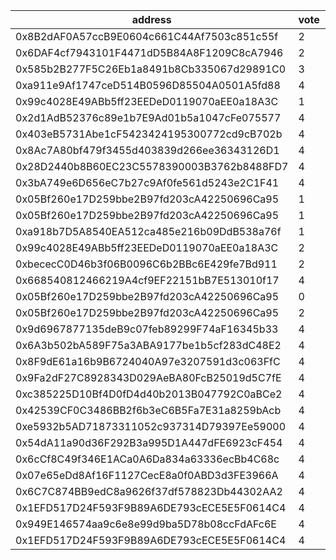 address|vote|timestamp|signature
---|---|---|---
0x8B2dAF0A57ccB9E0604c661C44Af7503c851c55f|2|1611060155|0x157dd3d2be47cd70cae39672d713b942e3b138ae4a500b690b04c7e18aebe11358d7a69a9e4145305418637a55410f64c5fb779082a385bb4bd5d87a83919e171b
0x6DAF4cf7943101F4471dD5B84A8F1209C8cA7946|2|1611060636|0x20018a9739008fe7d8380db8671556561e799fe86e04857d80d6395d24d337c64467111c884bba595d0e8cff6415b895f5ed0a9c5ce538957d600fd4cfdd6cf51b
0x585b2B277F5C26Eb1a8491b8Cb335067d29891C0|3|1611067219|0x87b7cbcafbecfc6bba4f979a96156b8b764f2f79e02e6de2d57a45ad855effb6786888e31bce322a53d08aa17e28b0742c71835a1270f709a9d46ec8922b54b01b
0xa911e9Af1747ceD514B0596D85504A0501A5fd88|4|1611070391|0xa446aa3414fc9017d37407f25085d322709b083555a6ad3518014a61d687dd39263f521d95e49aa2b760f6c3908bd53f036b0fdbe4e48fe40861a9dada5b28861b
0x99c4028E49ABb5ff23EEDeD0119070aEE0a18A3C|1|1611080863|0x228c8ece758b38271a227b8385ac2aa7355639a420e390813dbe25fe990f61ff2f4230e72e45a293aa005238e377a1c67f45649d06d80c8d1b6fbc717da404b71c
0x2d1AdB52376c89e1b7E9Ad01b5a1047cFe075577|4|1611084947|0x31ba91d5ed7d7225bcda1923f64d8e09fa04096faad04f7ed4588db6dccbc4ef12a10874a6113da10e4bec8f2fb99ac9e06de4934d0ac034e6ad87291f2437231b
0x403eB5731Abe1cF5423424195300772cd9cB702b|4|1611085299|0xdec74b8771b3d0ec774e93b6d8dd1fe490e8af31700df072e9edd90ad0e5b39c6fe64695b6bfd025946bdc0be04f2ce764f239e9a67342511375f78abf85592f1c
0x8Ac7A80bf479f3455d403839d266ee36343126D1|4|1611085429|0xb270d1e51f93d5ce86ea5baf755567247d92ec5e9cc4f50400ecfff04880922c6639ab37067d837ec2dd8e69e1bc6c8e2864ecda40a10da83347100f1b67343c1b
0x28D2440b8B60EC23C5578390003B3762b8488FD7|4|1611085818|0xd2c16c84931a8a640813e7093d1b5c9df97f28b61eacdd5a035d3f4115606aa84c62957270bc5f57da9c706f9c97e63f1414dcd45111c4dd96dca119ab73032d1c
0x3bA749e6D656eC7b27c9Af0fe561d5243e2C1F41|4|1611085884|0xfd814316fa057ffc0e97fa010427c1b9edfe4a221d484a8906257ffa7b2ce8fc6cba16219dbce2f5c420520a019a8506564c8f2903b86638ceb3b5bf01db696f1c
0x05Bf260e17D259bbe2B97fd203cA42250696Ca95|1|1611094595|0xbcdc3a23e05ed3902fc17975f959b18e09b32525333340585e5d6ae11ea018932593300a75f053680f7289efb599e1e6f1b76fe976a67ce04d793c026c095b1a1c
0x05Bf260e17D259bbe2B97fd203cA42250696Ca95|1|1611094613|0xb4014f3f1e83bb0843eeb486fa989d8e0de416990aeadaa3b106c05e5ebbe3c1339a36635839a76df84659407135da8632ab9506ea9c0ce104c03e3b5b8532001c
0xa918b7D5A8540EA512ca485e216b09DdB538a76f|1|1611095249|0xb5cd1eb817ce693e48a3b30e9a452c79d5c51c61790d703053dfad1a167a9cc257f4656701e9a13f8d79fd5daaf9f8030862cd74c5d0f8d34d21f8ec062b74cb1c
0x99c4028E49ABb5ff23EEDeD0119070aEE0a18A3C|2|1611125376|0xd8a7675f37024f35b7e3718cf8bf7e12a8c4f67fce35935a4973010c3a34e22d7a423687c5cbd6b71f52825b94a83946e76c49d37c52d9c8279a58001dc2deef1c
0xbececC0D46b3f06B0096C6b2BBc6E429fe7Bd911|2|1611125834|0x3fe888ced1f39d3857c0491b23759d7cf5e23bc15b50681770d4211643d715264d55c75376111729b47b723e403a8aefd902bba490dfa0293f824cf4ce87d1bf1c
0x668540812466219A4cf9EF22151bB7E513010f17|4|1611126444|0xdd9cae2d6dbf0f4115197042e28a9769539af62e33f21ff3dba90c45b734be6549018a074d2b636b22494021942816eae70b801a12b6f15c107ccd893d8740851c
0x05Bf260e17D259bbe2B97fd203cA42250696Ca95|0|1611132100|0xf3fc83c857b2a06caebf40a3149aa49c30453a5202b554d71a10eb3510a1dd6061354512ee08423617ae1d7f03cb2d90261413d0caa15544fd0951b74243935f1b
0x05Bf260e17D259bbe2B97fd203cA42250696Ca95|2|1611132112|0xc4ed64b94c0fbbe10c00b48d9346c0ba61f48b3a8c224e3c158d2305898593c36fe34ab69bcefdd1000fbbbe69ffecb71fd6ce9a77e639d4c697643d52bc1a9d1b
0x9d6967877135deB9c07feb89299F74aF16345b33|4|1611137441|0x423918a6c3b3b0a64fe7386afb2c5f81c7a20248bb67715d9a0bd97002c815d11ff5bd405a553eecf36659d225090ab7c27dc66f8d3809b74ff166577c805ab01b
0x6A3b502bA589F75a3ABA9177be1b5cf283dC48E2|4|1611137453|0xc83a96688f0a64f6ead38fcd2c16ff8b8747476fa54efa43a827f0dfa8c8b8543302c12c6f601d23e50f0b1ec149c8ae47c41c82b01bb47d15936978011c573b1b
0x8F9dE61a16b9B6724040A97e3207591d3c063FfC|4|1611137466|0x5059b50b586a8af2a6faa6b9cb10008132dd4483f736faeff0de67e3a44e1b0a480a8c32bda7efb8f91c959e9c181f225333683b282780a30a1ed0be37fa88bf1c
0x9Fa2dF27C8928343D029AeBA80FcB25019d5C7fE|4|1611137479|0x90f9081e0121ea1b7e613751682775b36aa6a212e820ea22889877f9b9ed243327a9a30b2122ec4af85fc6f3801a2372f51f744b96f466ba7b40902c068bb4081c
0xc385225D10Bf4D0fD4d40b2013B047792C0aBCe2|4|1611137490|0x2c7e3a6903276a4f1163587ee18e3bf11c891b0735c818db046a1933bcc10d311669fa734b51cac72f17518842d1e0eeabee6dbb592d060e7f23615bfece61bc1c
0x42539CF0C3486BB2f6b3eC6B5Fa7E31a8259bAcb|4|1611137501|0x019e44e45a402954b7cd9f8b10b0c768305b89509d98db4511d404df84d98db21058327a5060621af632d89c96008a34873c928c642f71ec6755ec1296c729e91c
0xe5932b5AD71873311052c937314D79397Ee59000|4|1611138765|0x795a4c59d15b9e83e223d11b242ecc08ee020bf3cb9e52e8bf2e419f392422797e3c0c75f927744e155f8e680a6326fa3cb0647e729c871073f07c505cc8d5511b
0x54dA11a90d36F292B3a995D1A447dFE6923cF454|4|1611139823|0x19d70b167bc83a4c408eec344fabf698b1187de787fb5447c67eb8d231220c52770d60ffa7613c873ee749464ef38f3fc125eaecfdf7feece9047d72326305e31c
0x6cCf8C49f346E1ACa0A6Da834a63336ecBb4C68c|4|1611140030|0xe3b8d969674e9dbcbe405e64f83233e15160e692375cc475136099387a74526f700c7b6f84c02af6f9fd57f11954af691602c6171048ce3f8000cd68cffcfd3f1b
0x07e65eDd8Af16F1127CecE8a0f0ABD3d3FE3966A|4|1611141236|0x54ae83da6c4ddbaec24a534c218ca4dea81fb8d42df87f34297a09fc1fa293c23cfa3502d15176a42b3bcfd1167a713b995924ace7f8d6ff8c59ab9af5230d011c
0x6C7C874BB9edC8a9626f37df578823Db44302AA2|4|1611141267|0x8fd0049a353ad92d34d97ccb32d83c53e3e1fb7cfbc4fd95dfb8f106a0d6d79d644b9136784e53f813fef6831c5d7c99d6bfa8e6697cf54ccad5357654a5c8431c
0x1EFD517D24F593F9B89A6DE793cECE5E5F0614C4|4|1611141308|0x6c8b92372e405ff19412b529216247b4cc25e07d898d27233dc495d9e55858472640ab25212c1e9e363163f8b310b54a93fe325c446055436bba995486ee70ac1b
0x949E146574aa9c6e8e99d9ba5D78b08ccFdAFc6E|4|1611141347|0xce2690d8c568ad420ec1c2e64ff9438d784b65f8c952a59eb50d29168645c0e96474f0d71daad6be5d97f27e5f0cae1d412db0fc5169110c41cfa6a2332908991b
0x1EFD517D24F593F9B89A6DE793cECE5E5F0614C4|4|1611141596|0x97f06ccb9a489912b1100b9a9ddcf50200dc2d2c51ee95c70ef64f62c69e01052c4137146f4cea904f98a3f8346b848149837f8d26fd1bbf3625ee9846d300991c